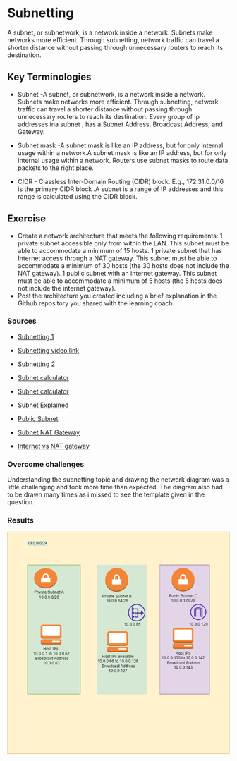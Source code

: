 # Subnetting
A subnet, or subnetwork, is a network inside a network. Subnets make networks more efficient. Through subnetting, network traffic can travel a shorter distance without passing through unnecessary routers to reach its destination.

## Key Terminologies
* Subnet -A subnet, or subnetwork, is a network inside a network. Subnets make networks more efficient. Through subnetting, network traffic can travel a shorter distance without passing through unnecessary routers to reach its destination.
Every group of ip addresses ina subnet , has a Subnet Address, Broadcast Address, and Gateway.

* Subnet mask -A subnet mask is like an IP address, but for only internal usage within a network.A subnet mask is like an IP address, but for only internal usage within a network. Routers use subnet masks to route data packets to the right place.
* CIDR - Classless Inter-Domain Routing (CIDR) block. E.g., 172.31.0.0/16 is the primary CIDR block .A subnet is a range of IP addresses and this range is calculated using the CIDR block.




## Exercise 
- Create a network architecture that meets the following requirements:
1 private subnet accessible only from within the LAN. This subnet must be able to accommodate a minimum of 15 hosts.
1 private subnet that has Internet access through a NAT gateway. This subnet must be able to accommodate a minimum of 30 hosts (the 30 hosts does not include the NAT gateway).
1 public subnet with an internet gateway. This subnet must be able to accommodate a minimum of 5 hosts (the 5 hosts does not include the internet gateway).
- Post the architecture you created including a brief explanation in the Github repository you shared with the learning coach.







### Sources

* [Subnetting 1](https://subnettingpractice.com/how-to-subnet.html)
* [Subnetting video link](https://www.youtube.com/watch?v=BWZ-MHIhqjM&t=0s)
* [Subnetting 2](https://www.cloudflare.com/learning/network-layer/what-is-a-subnet/)

* [Subnet calculator](https://networkcalc.com/subnet-calculator/10.0.0.0/26)
* [Subnet calculator](https://subnettingpractice.com/subnet-calculator.html)

* [Subnet Explained](https://portforward.com/networking/subnetting/#:~:text=The%20gateway%20can%20be%20on%20any%20ip%20address,always%20on%20the%20last%20one%20in%20the%20range.)

* [Public Subnet](https://docs.cherryservers.com/knowledge/public-ip-subnet)
* [Subnet NAT Gateway](https://medium.com/analytics-vidhya/providing-internet-connectivity-to-private-subnet-through-nat-gateway-edf6955f8cea)
* [Internet vs NAT gateway](https://www.learnaws.org/2022/06/30/internet-vs-nat-gateway/)


### Overcome challenges

 Understanding the subnetting topic and drawing the network diagram was a little challenging and took more time than expected. The diagram also had to be drawn many times as i missed to see the template given in the question.

 ### Results

![Network diagram](../00_includes/Networking/NTW06/Network.png)

